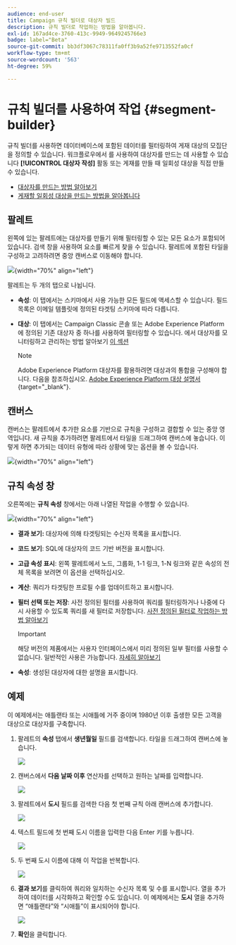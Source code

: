 ```yaml
---
audience: end-user
title: Campaign 규칙 빌더로 대상자 빌드
description: 규칙 빌더로 작업하는 방법을 알아봅니다.
exl-id: 167ad4ce-3760-413c-9949-9649245766e3
badge: label="Beta"
source-git-commit: bb3df3067c78311fa0ff3b9a52fe9713552fa0cf
workflow-type: tm+mt
source-wordcount: '563'
ht-degree: 59%

---
```


# 규칙 빌더를 사용하여 작업 {#segment-builder}

규칙 빌더를 사용하면 데이터베이스에 포함된 데이터를 필터링하여 게재 대상의 모집단을 정의할 수 있습니다. 워크플로우에서 를 사용하여 대상자를 만드는 데 사용할 수 있습니다 **[!UICONTROL 대상자 작성]** 활동 또는 게재를 만들 때 일회성 대상을 직접 만들 수 있습니다.

* [대상자를 만드는 방법 알아보기](create-audience.md)
* [게재할 일회성 대상을 만드는 방법을 알아봅니다](one-time-audience.md)

## 팔레트

왼쪽에 있는 팔레트에는 대상자를 만들기 위해 필터링할 수 있는 모든 요소가 포함되어 있습니다. 검색 창을 사용하여 요소를 빠르게 찾을 수 있습니다. 팔레트에 포함된 타일을 구성하고 고려하려면 중앙 캔버스로 이동해야 합니다.

![](assets/segment-builder2.png){width="70%" align="left"}

팔레트는 두 개의 탭으로 나뉩니다.

* **속성**: 이 탭에서는 스키마에서 사용 가능한 모든 필드에 액세스할 수 있습니다. 필드 목록은 이메일 템플릿에 정의된 타겟팅 스키마에 따라 다릅니다.

* **대상**: 이 탭에서는 Campaign Classic 콘솔 또는 Adobe Experience Platform에 정의된 기존 대상자 중 하나를 사용하여 필터링할 수 있습니다. 에서 대상자를 모니터링하고 관리하는 방법 알아보기 [이 섹션](manage-audience.md)

  >[!NOTE]
  >
  >Adobe Experience Platform 대상자를 활용하려면 대상과의 통합을 구성해야 합니다. 다음을 참조하십시오. [Adobe Experience Platform 대상 설명서](https://experienceleague.adobe.com/docs/experience-platform/destinations/home.html){target="_blank"}.

## 캔버스

캔버스는 팔레트에서 추가한 요소를 기반으로 규칙을 구성하고 결합할 수 있는 중앙 영역입니다. 새 규칙을 추가하려면 팔레트에서 타일을 드래그하여 캔버스에 놓습니다. 이렇게 하면 추가되는 데이터 유형에 따라 상황에 맞는 옵션을 볼 수 있습니다.

![](assets/segment-builder4.png){width="70%" align="left"}

## 규칙 속성 창

오른쪽에는 **규칙 속성** 창에서는 아래 나열된 작업을 수행할 수 있습니다.

![](assets/segment-builder5.png){width="70%" align="left"}

* **결과 보기:** 대상자에 의해 타겟팅되는 수신자 목록을 표시합니다.
* **코드 보기**: SQL에 대상자의 코드 기반 버전을 표시합니다.
* **고급 속성 표시**: 왼쪽 팔레트에서 노드, 그룹화, 1-1 링크, 1-N 링크와 같은 속성의 전체 목록을 보려면 이 옵션을 선택하십시오.
* **계산**: 쿼리가 타겟팅한 프로필 수를 업데이트하고 표시합니다.
* **필터 선택 또는 저장**: 사전 정의된 필터를 사용하여 쿼리를 필터링하거나 나중에 다시 사용할 수 있도록 쿼리를 새 필터로 저장합니다. [사전 정의된 필터로 작업하는 방법 알아보기](../get-started/predefined-filters.md)

  >[!IMPORTANT]
  >
  >해당 버전의 제품에서는 사용자 인터페이스에서 미리 정의된 일부 필터를 사용할 수 없습니다. 일반적인 사용은 가능합니다. [자세히 알아보기](../get-started/guardrails.md#predefined-filters-filters-guardrails-limitations)

* **속성**: 생성된 대상자에 대한 설명을 표시합니다.

## 예제

이 예제에서는 애틀랜타 또는 시애틀에 거주 중이며 1980년 이후 출생한 모든 고객을 대상으로 대상자를 구축합니다.

1. 팔레트의 **속성** 탭에서 **생년월일** 필드를 검색합니다. 타일을 드래그하여 캔버스에 놓습니다.

   ![](assets/segment-builder6.png)

1. 캔버스에서 **다음 날짜 이후** 연산자를 선택하고 원하는 날짜를 입력합니다.

   ![](assets/segment-builder7.png)

1. 팔레트에서 **도시** 필드를 검색한 다음 첫 번째 규칙 아래 캔버스에 추가합니다.

   ![](assets/segment-builder8.png)

1. 텍스트 필드에 첫 번째 도시 이름을 입력한 다음 Enter 키를 누릅니다.

   ![](assets/segment-builder9.png)

1. 두 번째 도시 이름에 대해 이 작업을 반복합니다.

   ![](assets/segment-builder10.png)

1. **결과 보기**&#x200B;를 클릭하여 쿼리와 일치하는 수신자 목록 및 수를 표시합니다. 열을 추가하여 데이터를 시각화하고 확인할 수도 있습니다. 이 예제에서는 **도시** 열을 추가하면 “애틀랜타”와 “시애틀”이 표시되어야 합니다.

   ![](assets/segment-builder11.png)

1. **확인**&#x200B;을 클릭합니다.
